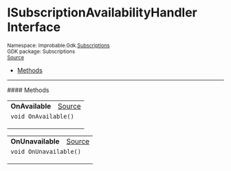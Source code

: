 
# ISubscriptionAvailabilityHandler Interface
<sup>
Namespace: Improbable.Gdk.<a href="{{urlRoot}}/api/subscriptions-index">Subscriptions</a><br/>
GDK package: Subscriptions<br/>
<a href="https://www.github.com/spatialos/gdk-for-unity/blob/decea028/workers/unity/Packages/io.improbable.gdk.core/Subscriptions/ISubscriptionAvailabilityHandler.cs/#L3">Source</a>
<style>
a code {
                    padding: 0em 0.25em!important;
}
code {
                    background-color: #ffffff!important;
}
</style>
</sup>
<nav id="pageToc" class="page-toc"><ul><li><a href="#methods">Methods</a>
</ul></nav>













</p>
<hr style="width:100%; border-top-color:#d8d8d8" />
#### Methods


</p>




<table width="100%">
    <tr>
        <td style="border-right:none"><a id="onavailable"></a><b>OnAvailable</b></td>
        <td style="border-left:none; text-align:right"><a href="https://www.github.com/spatialos/gdk-for-unity/blob/decea028/workers/unity/Packages/io.improbable.gdk.core/Subscriptions/ISubscriptionAvailabilityHandler.cs/#L5">Source</a></td>
    </tr>
    <tr>
        <td colspan="2">
<code>void OnAvailable()</code></p>






</td>
    </tr>
</table>


<table width="100%">
    <tr>
        <td style="border-right:none"><a id="onunavailable"></a><b>OnUnavailable</b></td>
        <td style="border-left:none; text-align:right"><a href="https://www.github.com/spatialos/gdk-for-unity/blob/decea028/workers/unity/Packages/io.improbable.gdk.core/Subscriptions/ISubscriptionAvailabilityHandler.cs/#L6">Source</a></td>
    </tr>
    <tr>
        <td colspan="2">
<code>void OnUnavailable()</code></p>






</td>
    </tr>
</table>





